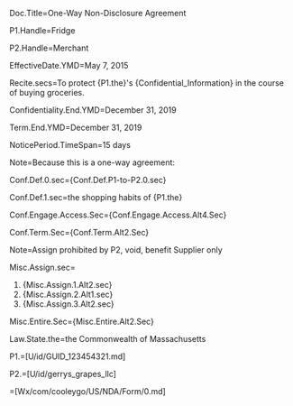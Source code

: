 Doc.Title=One-Way Non-Disclosure Agreement

P1.Handle=Fridge

P2.Handle=Merchant

EffectiveDate.YMD=May 7, 2015

Recite.secs=To protect {P1.the}'s {Confidential_Information} in the course of buying groceries.

Confidentiality.End.YMD=December 31, 2019

Term.End.YMD=December 31, 2019

NoticePeriod.TimeSpan=15 days

Note=Because this is a one-way agreement:

Conf.Def.0.sec={Conf.Def.P1-to-P2.0.sec}

Conf.Def.1.sec=the shopping habits of {P1.the}

Conf.Engage.Access.Sec={Conf.Engage.Access.Alt4.Sec}

Conf.Term.Sec={Conf.Term.Alt2.Sec}

Note=Assign prohibited by P2, void, benefit Supplier only

Misc.Assign.sec=<ol><li>{Misc.Assign.1.Alt2.sec}<li>{Misc.Assign.2.Alt1.sec}<li>{Misc.Assign.3.Alt2.sec}</ol>

Misc.Entire.Sec={Misc.Entire.Alt2.Sec}

Law.State.the=the Commonwealth of Massachusetts

P1.=[U/id/GUID_123454321.md]

P2.=[U/id/gerrys_grapes_llc]

=[Wx/com/cooleygo/US/NDA/Form/0.md]